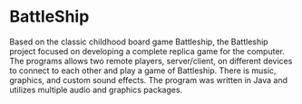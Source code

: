 # BattleShip

Based on the classic childhood board game Battleship, the Battleship project focused on developing a complete replica game for the computer. The programs allows two remote players, server/client, on different devices to connect to each other and play a game of Battleship. There is music, graphics, and custom sound effects. The program was written in Java and utilizes multiple audio and graphics packages.
